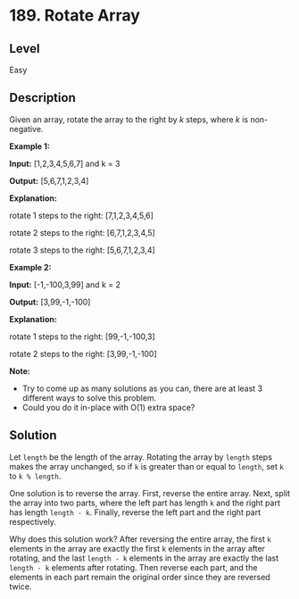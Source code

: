 # 189. Rotate Array
## Level
Easy

## Description
Given an array, rotate the array to the right by *k* steps, where *k* is non-negative.

**Example 1:**

**Input:** [1,2,3,4,5,6,7] and k = 3

**Output:** [5,6,7,1,2,3,4]

**Explanation:**

rotate 1 steps to the right: [7,1,2,3,4,5,6]

rotate 2 steps to the right: [6,7,1,2,3,4,5]

rotate 3 steps to the right: [5,6,7,1,2,3,4]

**Example 2:**

**Input:** [-1,-100,3,99] and k = 2

**Output:** [3,99,-1,-100]

**Explanation:**

rotate 1 steps to the right: [99,-1,-100,3]

rotate 2 steps to the right: [3,99,-1,-100]

**Note:**

* Try to come up as many solutions as you can, there are at least 3 different ways to solve this problem.
* Could you do it in-place with O(1) extra space?

## Solution
Let `length` be the length of the array. Rotating the array by `length` steps makes the array unchanged, so if `k` is greater than or equal to `length`, set `k` to `k % length`.

One solution is to reverse the array. First, reverse the entire array. Next, split the array into two parts, where the left part has length `k` and the right part has length `length - k`. Finally, reverse the left part and the right part respectively.

Why does this solution work? After reversing the entire array, the first `k` elements in the array are exactly the first `k` elements in the array after rotating, and the last `length - k` elements in the array are exactly the last `length - k` elements after rotating. Then reverse each part, and the elements in each part remain the original order since they are reversed twice.
